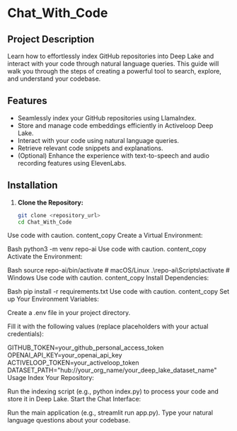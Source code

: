 # Chat_With_Code

## Project Description

Learn how to effortlessly index GitHub repositories into Deep Lake and interact with your code through natural language queries. This guide will walk you through the steps of creating a powerful tool to search, explore, and understand your codebase.

## Features

- Seamlessly index your GitHub repositories using LlamaIndex.
- Store and manage code embeddings efficiently in Activeloop Deep Lake.
- Interact with your code using natural language queries.
- Retrieve relevant code snippets and explanations.
- (Optional) Enhance the experience with text-to-speech and audio recording features using ElevenLabs.

## Installation

1. **Clone the Repository:**
   ```bash
   git clone <repository_url>
   cd Chat_With_Code
Use code with caution.
content_copy
Create a Virtual Environment:

Bash
python3 -m venv repo-ai
Use code with caution.
content_copy
Activate the Environment:

Bash
source repo-ai/bin/activate  # macOS/Linux
.\repo-ai\Scripts\activate    # Windows
Use code with caution.
content_copy
Install Dependencies:

Bash
pip install -r requirements.txt
Use code with caution.
content_copy
Set up Your Environment Variables:

Create a .env file in your project directory.

Fill it with the following values (replace placeholders with your actual credentials):

GITHUB_TOKEN=your_github_personal_access_token
OPENAI_API_KEY=your_openai_api_key
ACTIVELOOP_TOKEN=your_activeloop_token
DATASET_PATH="hub://your_org_name/your_deep_lake_dataset_name"  
Usage
Index Your Repository:

Run the indexing script (e.g., python index.py) to process your code and store it in Deep Lake.
Start the Chat Interface:

Run the main application (e.g., streamlit run app.py).
Type your natural language questions about your codebase.
